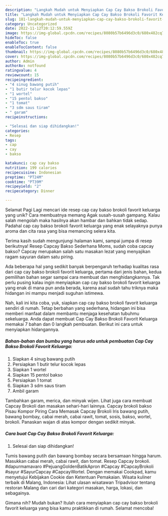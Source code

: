 ```yaml
---
description: "Langkah Mudah untuk Menyiapkan Cap Cay Bakso Brokoli Favorit Keluarga yang Lezat Sekali, Sempurna"
title: "Langkah Mudah untuk Menyiapkan Cap Cay Bakso Brokoli Favorit Keluarga yang Lezat Sekali, Sempurna"
slug: 181-langkah-mudah-untuk-menyiapkan-cap-cay-bakso-brokoli-favorit-keluarga-yang-lezat-sekali-sempurna
category: Uncategorized
date: 2022-11-12T20:12:59.559Z
image: https://img-global.cpcdn.com/recipes/8080b57b6496d3c0/680x482cq70/cap-cay-bakso-brokoli-favorit-keluarga-foto-resep-utama.jpg
hideToc: false
enableToc: true
enableTocContent: false
thumbnail: https://img-global.cpcdn.com/recipes/8080b57b6496d3c0/680x482cq70/cap-cay-bakso-brokoli-favorit-keluarga-foto-resep-utama.jpg
cover: https://img-global.cpcdn.com/recipes/8080b57b6496d3c0/680x482cq70/cap-cay-bakso-brokoli-favorit-keluarga-foto-resep-utama.jpg
author: Admin
authorAv: notfound
ratingvalue: 4
reviewcount: 15
recipeingredient:
- "4 sinug bawang putih"
- "1 butir telur kocok lepas"
- "1 wortel"
- "15 pentol bakso"
- "1 tomat"
- "3 sdm saus tiram"
- " garam"
recipeinstructions:

- "Selesai dan siap dihidangkan!"
categories:
- Resep
tags:
- cap
- cay
- bakso

katakunci: cap cay bakso 
nutrition: 199 calories
recipecuisine: Indonesian
preptime: "PT24M"
cooktime: "PT39M"
recipeyield: "2"
recipecategory: Dinner

---
```



Selamat Pagi Lagi mencari ide resep cap cay bakso brokoli favorit keluarga yang unik? Cara membuatnya memang Agak susah-susah gampang. Kalau salah mengolah maka hasilnya akan hambar dan bahkan tidak sedap. Padahal cap cay bakso brokoli favorit keluarga yang enak selayaknya punya aroma dan cita rasa yang bisa memancing selera kita.


Terima kasih sudah mengunjungi halaman kami, sampai jumpa di resep berikutnya! Resep Capcay Bakso Sederhana Moms, sudah coba capcay bakso? Capcay merupakan salah satu masakan lezat yang menyajikan ragam sayuran dalam satu piring.

Ada beberapa hal yang sedikit banyak berpengaruh terhadap kualitas rasa dari cap cay bakso brokoli favorit keluarga, pertama dari jenis bahan, kedua pemilihan bahan segar sampai cara membuat dan menghidangkannya. Tak perlu pusing kalau ingin menyiapkan cap cay bakso brokoli favorit keluarga yang enak di mana pun anda berada, karena asal sudah tahu triknya maka hidangan ini mampu menjadi suguhan istimewa.


Nah, kali ini kita coba, yuk, siapkan cap cay bakso brokoli favorit keluarga sendiri di rumah. Tetap berbahan yang sederhana, hidangan ini bisa memberi manfaat dalam membantu menjaga kesehatan tubuhmu sekeluarga. Anda dapat membuat Cap Cay Bakso Brokoli Favorit Keluarga memakai 7 bahan dan 0 langkah pembuatan. Berikut ini cara untuk menyiapkan hidangannya.

<!--inarticleads1-->

##### Bahan-bahan dan bumbu yang harus ada untuk pembuatan Cap Cay Bakso Brokoli Favorit Keluarga:

1. Siapkan 4 sinug bawang putih
1. Persiapkan 1 butir telur kocok lepas
1. Siapkan 1 wortel
1. Siapkan 15 pentol bakso
1. Persiapkan 1 tomat
1. Siapkan 3 sdm saus tiram
1. Ambil  garam


Tambahkan garam, merica, dan minyak wijen. Lihat juga cara membuat Capcay Brokoli dan masakan sehari-hari lainnya. Capcay brokoli bakso Pisau Kompor Piring Cara Memasak Capcay Brokoli Iris bawang putih, bawang bombay, cabai merah, cabai rawit, tomat, sosis, bakso, wortel, brokoli. Panaskan wajan di atas kompor dengan sedikit minyak. 

<!--inarticleads2-->

##### Cara buat Cap Cay Bakso Brokoli Favorit Keluarga:


1. Selesai dan siap dihidangkan!

Tumis bawang putih dan bawang bombay secara bersamaan hingga harum. Masukkan cabai merah, cabai rawit, dan tomat. Resep Capcay brokoli. #dapurmamavaro #PejuangGoldenBatikApron #Capcay #CapcayBrokoli #sayur #SayurCapcay #CapcayWortel. Dengan memakai Cookpad, kamu menyetujui Kebijakan Cookie dan Ketentuan Pemakaian. Wisata kuliner terbaik di Malang, Indonesia: Lihat ulasan wisatawan Tripadvisor tentang restoran Malang dan cari dari kategori masakan, harga, lokasi, dan sebagainya. 

Gimana nih? Mudah bukan? Itulah cara menyiapkan cap cay bakso brokoli favorit keluarga yang bisa kamu praktikkan di rumah. Selamat mencoba!

